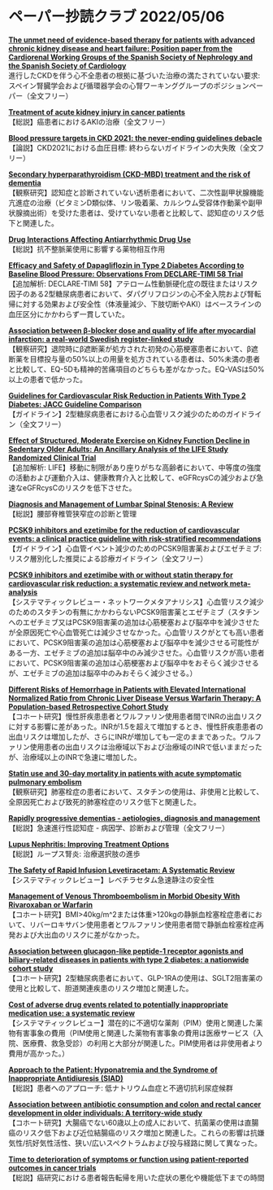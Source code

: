 # ペーパー抄読クラブ 2022/05/06

[**The unmet need of evidence-based therapy for patients with advanced chronic kidney disease and heart failure: Position paper from the Cardiorenal Working Groups of the Spanish Society of Nephrology and the Spanish Society of Cardiology**](https://pubmed.ncbi.nlm.nih.gov/35498889/)  
進行したCKDを伴う心不全患者の根拠に基づいた治療の満たされていない要求: スペイン腎臓学会および循環器学会の心腎ワーキンググループのポジションペーパー（全文フリー）

[**Treatment of acute kidney injury in cancer patients**](https://pubmed.ncbi.nlm.nih.gov/35498895/)  
【総説】癌患者におけるAKIの治療（全文フリー）

[**Blood pressure targets in CKD 2021: the never-ending guidelines debacle**](https://pubmed.ncbi.nlm.nih.gov/35498896/)  
【論説】CKD2021における血圧目標: 終わらないガイドラインの大失敗（全文フリー）

[**Secondary hyperparathyroidism (CKD-MBD) treatment and the risk of dementia**](https://pubmed.ncbi.nlm.nih.gov/35512551/)  
【観察研究】認知症と診断されていない透析患者において、二次性副甲状腺機能亢進症の治療（ビタミンD類似体、リン吸着薬、カルシウム受容体作動薬や副甲状腺摘出術）を受けた患者は、受けていない患者と比較して、認知症のリスク低下と関連した。

[**Drug Interactions Affecting Antiarrhythmic Drug Use**](https://pubmed.ncbi.nlm.nih.gov/35491871/)  
【総説】抗不整脈薬使用に影響する薬物相互作用

[**Efficacy and Safety of Dapagliflozin in Type 2 Diabetes According to Baseline Blood Pressure: Observations From DECLARE-TIMI 58 Trial**](https://pubmed.ncbi.nlm.nih.gov/35510542/)  
【追加解析: DECLARE-TIMI 58】アテローム性動脈硬化症の既往またはリスク因子のある2型糖尿病患者において、ダパグリフロジンの心不全入院および腎転帰に対する効果および安全性（体液量減少、下肢切断やAKI）はベースラインの血圧区分にかかわらず一貫していた。

[**Association between β-blocker dose and quality of life after myocardial infarction: a real-world Swedish register-linked study**](https://pubmed.ncbi.nlm.nih.gov/35510962/)  
【観察研究】退院時にβ遮断薬が処方された初発の心筋梗塞患者において、β遮断薬を目標投与量の50%以上の用量を処方されている患者は、50%未満の患者と比較して、EQ-5Dも精神的苦痛項目のどちらも差がなかった。EQ-VASは50%以上の患者で低かった。

[**Guidelines for Cardiovascular Risk Reduction in Patients With Type 2 Diabetes: JACC Guideline Comparison**](https://pubmed.ncbi.nlm.nih.gov/35512864/)  
【ガイドライン】2型糖尿病患者における心血管リスク減少のためのガイドライン（全文フリー）

[**Effect of Structured, Moderate Exercise on Kidney Function Decline in Sedentary Older Adults: An Ancillary Analysis of the LIFE Study Randomized Clinical Trial**](https://pubmed.ncbi.nlm.nih.gov/35499834/)  
【追加解析: LIFE】移動に制限があり座りがちな高齢者において、中等度の強度の活動および運動介入は、健康教育介入と比較して、eGFRcysCの減少および急速なeGFRcysCのリスクを低下させた。

[**Diagnosis and Management of Lumbar Spinal Stenosis: A Review**](https://pubmed.ncbi.nlm.nih.gov/35503342/)  
【総説】腰部脊椎管狭窄症の診断と管理

[**PCSK9 inhibitors and ezetimibe for the reduction of cardiovascular events: a clinical practice guideline with risk-stratified recommendations**](https://pubmed.ncbi.nlm.nih.gov/35508320/)  
【ガイドライン】心血管イベント減少のためのPCSK9阻害薬およびエゼチミブ: リスク層別化した推奨による診療ガイドライン（全文フリー）

[**PCSK9 inhibitors and ezetimibe with or without statin therapy for cardiovascular risk reduction: a systematic review and network meta-analysis**](https://pubmed.ncbi.nlm.nih.gov/35508321/)  
【システマティックレビュー・ネットワークメタアナリシス】心血管リスク減少のためのスタチンの有無にかかわらないPCSK9阻害薬とエゼチミブ（スタチンへのエゼチミブ又はPCSK9阻害薬の追加は心筋梗塞および脳卒中を減少させたが全原因死亡や心血管死亡は減少させなかった。心血管リスクがとても高い患者において、PCSK9阻害薬の追加は心筋梗塞および脳卒中を減少させる可能性がある一方、エゼチミブの追加は脳卒中のみ減少させた。心血管リスクが高い患者において、PCSK9阻害薬の追加は心筋梗塞および脳卒中をおそらく減少させるが、エゼチミブの追加は脳卒中のみおそらく減少させる。）

[**Different Risks of Hemorrhage in Patients with Elevated International Normalized Ratio from Chronic Liver Disease Versus Warfarin Therapy: A Population-based Retrospective Cohort Study**](https://pubmed.ncbi.nlm.nih.gov/35491428/)  
【コホート研究】慢性肝疾患患者とワルファリン使用患者間でINRの出血リスクに対する影響に差があった。INRが1.5を超えて増加するとき、慢性肝疾患患者の出血リスクは増加したが、さらにINRが増加しても一定のままであった。ワルファリン使用患者の出血リスクは治療域以下および治療域のINRで低いままだったが、治療域以上のINRで急速に増加した。

[**Statin use and 30-day mortality in patients with acute symptomatic pulmonary embolism**](https://pubmed.ncbi.nlm.nih.gov/35510755/)  
【観察研究】肺塞栓症の患者において、スタチンの使用は、非使用と比較して、全原因死亡および致死的肺塞栓症のリスク低下と関連した。

[**Rapidly progressive dementias - aetiologies, diagnosis and management**](https://pubmed.ncbi.nlm.nih.gov/35508635/)  
【総説】急速進行性認知症 - 病因学、診断および管理（全文フリー）

[**Lupus Nephritis: Improving Treatment Options**](https://pubmed.ncbi.nlm.nih.gov/35486369/)  
【総説】ループス腎炎: 治療選択肢の進歩

[**The Safety of Rapid Infusion Levetiracetam: A Systematic Review**](https://pubmed.ncbi.nlm.nih.gov/35502462/)  
【システマティックレビュー】レベチラセタム急速静注の安全性

[**Management of Venous Thromboembolism in Morbid Obesity With Rivaroxaban or Warfarin**](https://pubmed.ncbi.nlm.nih.gov/35505606/)  
【コホート研究】BMI>40kg/m^2または体重>120kgの静脈血栓塞栓症患者において、リバーロキサバン使用患者とワルファリン使用患者間で静脈血栓塞栓症再発および大出血のリスクに差がなかった。

[**Association between glucagon-like peptide-1 receptor agonists and biliary-related diseases in patients with type 2 diabetes: a nationwide cohort study**](https://pubmed.ncbi.nlm.nih.gov/35508702/)  
【コホート研究】2型糖尿病患者において、GLP-1RAの使用は、SGLT2阻害薬の使用と比較して、胆道関連疾患のリスク増加と関連した。

[**Cost of adverse drug events related to potentially inappropriate medication use: a systematic review**](https://pubmed.ncbi.nlm.nih.gov/35513979/)  
【システマティックレビュー】潜在的に不適切な薬剤（PIM）使用と関連した薬物有害事象の費用（PIM使用と関連した薬物有害事象の費用は医療サービス（入院、医療費、救急受診）の利用と大部分が関連した。PIM使用者は非使用者より費用が高かった。）

[**Approach to the Patient: Hyponatremia and the Syndrome of Inappropriate Antidiuresis (SIAD)**](https://pubmed.ncbi.nlm.nih.gov/35511757/)  
【総説】患者へのアプローチ: 低ナトリウム血症と不適切抗利尿症候群

[**Association between antibiotic consumption and colon and rectal cancer development in older individuals: A territory-wide study**](https://pubmed.ncbi.nlm.nih.gov/35488387/)  
【コホート研究】大腸癌でない60歳以上の成人において、抗菌薬の使用は直腸癌のリスク低下および近位結腸癌のリスク増加と関連した。これらの影響は抗嫌気性/抗好気性活性、狭い/広いスペクトラムおよび投与経路に関して異なった。

[**Time to deterioration of symptoms or function using patient-reported outcomes in cancer trials**](https://pubmed.ncbi.nlm.nih.gov/35489354/)  
【総説】癌研究における患者報告転帰を用いた症状の悪化や機能低下までの時間
